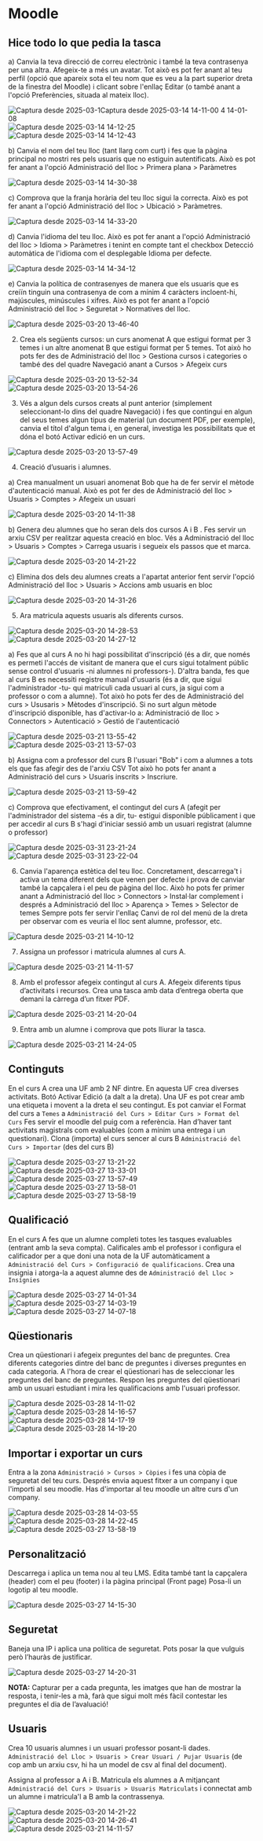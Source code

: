 # Moodle

## Hice todo lo que pedia la tasca

a) Canvia la teva direcció de correu electrònic i també la teva contrasenya per una altra. Afegeix-te a més un avatar. Tot això es pot fer anant al teu perfil (opció que apareix sota el teu nom que es veu a la part superior dreta de la finestra del Moodle) i clicant sobre l'enllaç Editar (o també anant a l'opció Preferències, situada al mateix lloc).

![Captura desde 2025-03-1![Captura desde 2025-03-14 14-11-00](https://github.com/user-attachments/assets/e7af6bd6-ee19-47a3-8ff4-b42e7982b0d4)
4 14-01-08](https://github.com/user-attachments/assets/7cdb144d-ef3e-4060-bf19-894a839a10eb)
![Captura desde 2025-03-14 14-12-25](https://github.com/user-attachments/assets/6f40f569-39e6-4683-92fa-d340953ffef4)
![Captura desde 2025-03-14 14-12-43](https://github.com/user-attachments/assets/3bd0a8a3-2591-445b-a5f0-f11e595854e2)

b) Canvia el nom del teu lloc (tant llarg com curt) i fes que la pàgina principal no mostri res pels usuaris que no estiguin autentificats. Això es pot fer anant a l'opció Administració del lloc > Primera plana > Paràmetres

![Captura desde 2025-03-14 14-30-38](https://github.com/user-attachments/assets/985c7ef3-ffc9-4af5-a453-c062b51f94d6)

c) Comprova que la franja horària del teu lloc sigui la correcta. Això es pot fer anant a l'opció Administració del lloc > Ubicació > Paràmetres.

![Captura desde 2025-03-14 14-33-20](https://github.com/user-attachments/assets/69509863-4275-4dbd-8603-4c693444c1b4)

d) Canvia l'idioma del teu lloc. Això es pot fer anant a l'opció Administració del lloc > Idioma > Paràmetres i tenint en compte tant el checkbox Detecció automàtica de l'idioma com el desplegable Idioma per defecte.

![Captura desde 2025-03-14 14-34-12](https://github.com/user-attachments/assets/35950313-8308-40f5-b90d-af9d74b68f35)


e) Canvia la política de contrasenyes de manera que els usuaris que es creiïn tinguin una contrasenya de com a mínim 4 caràcters incloent-hi, majúscules, minúscules i xifres. Això es pot fer anant a l'opció Administració del lloc > Seguretat > Normatives del lloc.

![Captura desde 2025-03-20 13-46-40](https://github.com/user-attachments/assets/98cdd54a-cf7d-426d-90cb-4091d7ad8908)

2. Crea els següents cursos: un curs anomenat A que estigui format per 3 temes i un altre anomenat B que estigui format per 5 temes. Tot això ho pots fer des de Administració del lloc > Gestiona cursos i categories o també des del quadre Navegació anant a Cursos > Afegeix curs

![Captura desde 2025-03-20 13-52-34](https://github.com/user-attachments/assets/038c898f-6ca5-4b9e-86da-adef7459790b)
![Captura desde 2025-03-20 13-54-26](https://github.com/user-attachments/assets/42125c93-cdf7-4991-8e16-7d02651c59e0)

3. Vés a algun dels cursos creats al punt anterior (simplement seleccionant-lo dins del quadre Navegació) i fes que contingui en algun del seus temes algun tipus de material (un document PDF, per exemple), canvia el títol d'algun tema i, en general, investiga les possibilitats que et dóna el botó Activar edició en un curs.

![Captura desde 2025-03-20 13-57-49](https://github.com/user-attachments/assets/24a65645-b369-4f23-b6a8-0496f1950f79)


4. Creació d’usuaris i alumnes.

a) Crea manualment un usuari anomenat Bob que ha de fer servir el mètode d'autenticació manual. Això es pot fer des de Administració del lloc > Usuaris > Comptes > Afegeix un usuari

![Captura desde 2025-03-20 14-11-38](https://github.com/user-attachments/assets/a8b4e296-f6c8-4211-80f7-fed821085783)

b) Genera deu alumnes que ho seran dels dos cursos A i B . Fes servir un arxiu CSV per realitzar aquesta creació en bloc. Vés a Administració del lloc > Usuaris > Comptes > Carrega usuaris i segueix els passos que et marca.

![Captura desde 2025-03-20 14-21-22](https://github.com/user-attachments/assets/3571f63f-bed6-4630-8f57-27b752d34598)

c) Elimina dos dels deu alumnes creats a l'apartat anterior fent servir l'opció Administració del lloc > Usuaris > Accions amb usuaris en bloc

![Captura desde 2025-03-20 14-31-26](https://github.com/user-attachments/assets/709c2c4e-ff47-4b6e-a345-af96fe088c71)

5. Ara matricula aquests usuaris als diferents cursos.

![Captura desde 2025-03-20 14-28-53](https://github.com/user-attachments/assets/8916d408-adc6-4ddd-a921-1cac277ffbcd)
![Captura desde 2025-03-20 14-27-12](https://github.com/user-attachments/assets/a68e4c6a-aa9b-456d-93ec-cdc7c5e4dbfb)

a) Fes que al curs A no hi hagi possibilitat d'inscripció (és a dir, que només es permeti l'accés de visitant de manera que el curs sigui totalment públic sense control d'usuaris -ni alumnes ni professors-). D'altra banda, fes que al curs B es necessiti registre manual d'usuaris (és a dir, que sigui l'administrador -tu- qui matriculi cada usuari al curs, ja sigui com a professor o com a alumne). Tot això ho pots fer des de Administració del curs > Ususaris > Mètodes d'inscripció. Si no surt algun mètode d'inscripció disponible, has d'activar-lo a: Administració de lloc > Connectors > Autenticació > Gestió de l'autenticació

![Captura desde 2025-03-21 13-55-42](https://github.com/user-attachments/assets/0a6a1263-7cf1-497a-8b6e-030e69e72c29)
![Captura desde 2025-03-21 13-57-03](https://github.com/user-attachments/assets/d43258d5-2439-4552-bc85-0cf28dbd48a4)

b) Assigna com a professor del curs B l'usuari "Bob" i com a alumnes a tots els que fas afegir des de l'arxiu CSV Tot això ho pots fer anant a Administració del curs > Usuaris inscrits > Inscriure.

![Captura desde 2025-03-21 13-59-42](https://github.com/user-attachments/assets/bd3180c5-b3e9-4893-86c3-584de56c141b)

c) Comprova que efectivament, el contingut del curs A (afegit per l'administrador del sistema -és a dir, tu- estigui disponible públicament i que per accedir al curs B s'hagi d'iniciar sessió amb un usuari registrat (alumne o professor)

![Captura desde 2025-03-31 23-21-24](https://github.com/user-attachments/assets/bf6462d0-508a-4764-9582-8f4280e1e06b)
![Captura desde 2025-03-31 23-22-04](https://github.com/user-attachments/assets/afa2cab0-a22c-4b03-95e8-8234cab5f726)

6. Canvia l'aparença estètica del teu lloc. Concretament, descarrega't i activa un tema diferent dels que venen per defecte i prova de canviar també la capçalera i el peu de pàgina del lloc. Això ho pots fer primer anant a Administració del lloc > Connectors > Instal·lar complement i després a Administració del lloc > Aparença > Temes > Selector de temes Sempre pots fer servir l'enllaç Canvi de rol del menú de la dreta per observar com es veuria el lloc sent alumne, professor, etc.

![Captura desde 2025-03-21 14-10-12](https://github.com/user-attachments/assets/3d3aee7f-6e3d-4c62-b83b-7644d5724a57)

7. Assigna un professor i matricula alumnes al curs A.

![Captura desde 2025-03-21 14-11-57](https://github.com/user-attachments/assets/b147902d-5051-48f4-91e3-fd669fccb4e7)

8. Amb el professor afegeix contingut al curs A. Afegeix diferents tipus d’activitats i recursos. Crea una tasca amb data d’entrega oberta que demani la càrrega d’un fitxer PDF.

![Captura desde 2025-03-21 14-20-04](https://github.com/user-attachments/assets/99db2560-ea25-438d-9cf9-d34b463200b4)

9. Entra amb un alumne i comprova que pots lliurar la tasca.

![Captura desde 2025-03-21 14-24-05](https://github.com/user-attachments/assets/9cd57a62-3186-4683-a40d-d01424ee0d27)

## Continguts
En el curs A crea una UF amb 2 NF dintre. En aquesta UF crea diverses activitats.
Botó Activar Edició (a dalt a la dreta). Una UF es pot crear amb una etiqueta i movent a la dreta el seu contingut. Es pot canviar el Format del curs a `Temes` a `Administració del Curs > Editar Curs > Format del Curs`
Fes servir el moodle del puig com a referència. Han d’haver tant activitats magistrals com evaluables (com a mínim una entrega i un questionari). Clona (importa) el curs sencer al curs B `Administració del Curs > Importar` (des del curs B)

![Captura desde 2025-03-27 13-21-22](https://github.com/user-attachments/assets/f619ee16-d27a-4b09-9a73-754e33953cc3)
![Captura desde 2025-03-27 13-33-01](https://github.com/user-attachments/assets/5c29ae61-9e08-4ba0-9650-19cd294ddf3e)
![Captura desde 2025-03-27 13-57-49](https://github.com/user-attachments/assets/d1e4572a-5682-424a-99c1-e1b1c1339b4a)
![Captura desde 2025-03-27 13-58-01](https://github.com/user-attachments/assets/89349664-bb68-410f-8b70-7dc2e2e7f0f0)
![Captura desde 2025-03-27 13-58-19](https://github.com/user-attachments/assets/ee7611bd-ac93-4d27-8e1d-71ceae1efe48)

## Qualificació
En el curs A fes que un alumne completi totes les tasques evaluables (entrant amb la seva compta). Calificales amb el professor i configura el calificador per a que doni una nota de la UF automàticament a `Administració del Curs > Configuració de qualificacions`.
Crea una insignia i atorga-la a aquest alumne des de `Administració del Lloc > Insígnies`

![Captura desde 2025-03-27 14-01-34](https://github.com/user-attachments/assets/5dc21164-5862-4c62-85b3-83ac3281d3fc)
![Captura desde 2025-03-27 14-03-19](https://github.com/user-attachments/assets/517697a8-3d61-4038-b561-0bf2262db4fb)
![Captura desde 2025-03-27 14-07-18](https://github.com/user-attachments/assets/5d7f0680-2989-44be-9256-23f9b745ee88)

## Qüestionaris
Crea un qüestionari i afegeix preguntes del banc de preguntes. Crea diferents categories dintre del banc de preguntes i diverses preguntes en cada categoria. A l'hora de crear el qüestionari has de seleccionar les preguntes del banc de preguntes. Respon les preguntes del qüestionari amb un usuari estudiant i mira les qualificacions amb l'usuari professor.

![Captura desde 2025-03-28 14-11-02](https://github.com/user-attachments/assets/2c36a9d2-b13d-4b0c-911f-3d87204661e0)
![Captura desde 2025-03-28 14-16-57](https://github.com/user-attachments/assets/ac3189ed-6580-4834-b33f-580f36eff160)
![Captura desde 2025-03-28 14-17-19](https://github.com/user-attachments/assets/a467f670-ea2d-4cbb-9b9e-b930b9c97c3f)
![Captura desde 2025-03-28 14-19-20](https://github.com/user-attachments/assets/3fa43f75-b22b-4c56-944c-ec032b441c8a)

## Importar i exportar un curs
Entra a la zona `Administració > Cursos > Còpies` i fes una còpia de seguretat del teu curs. Després envia aquest fitxer a un company i que l'importi al seu moodle. Has d'importar al teu moodle un altre curs d'un company. 

![Captura desde 2025-03-28 14-03-55](https://github.com/user-attachments/assets/b931825d-1c8f-416a-967e-c6a1afa8cfdb)
![Captura desde 2025-03-28 14-22-45](https://github.com/user-attachments/assets/9eefb0bc-bb5b-4c2c-b269-41d29634eb66)
![Captura desde 2025-03-27 13-58-19](https://github.com/user-attachments/assets/baa76bb5-70e0-4aa1-8be4-7b3542205abd)

## Personalització
Descarrega i aplica un tema nou al teu LMS.
Edita també tant la capçalera (header) com el peu (footer) i la pàgina principal (Front page) Posa-li un logotip al teu moodle.

![Captura desde 2025-03-27 14-15-30](https://github.com/user-attachments/assets/8d3f8762-3c65-4800-aa3a-351b7beb4bbe)

## Seguretat
Baneja una IP i aplica una política de seguretat. Pots posar la que vulguis però l’hauràs de justificar.

![Captura desde 2025-03-27 14-20-31](https://github.com/user-attachments/assets/717503ae-202b-4e02-9757-aac6ba201218)

**NOTA:** Capturar per a cada pregunta, les imatges que han de mostrar la resposta, i tenir-les a mà, farà que sigui molt més fàcil contestar les preguntes el dia de l’avaluació!

## Usuaris
Crea 10 usuaris alumnes i un usuari professor posant-li dades.
`Administració del Lloc > Usuaris > Crear Usuari / Pujar Usuaris` (de cop amb un arxiu csv, hi ha un model de csv al final del document).

Assigna al professor a A i B. Matricula els alumnes a A mitjançant `Administració del Curs > Usuaris > Usuaris Matriculats` i connectat amb un alumne i matricula'l a B amb la contrassenya.

![Captura desde 2025-03-20 14-21-22](https://github.com/user-attachments/assets/2753b601-23d7-475e-bec4-6eb1e26cd2ed)
![Captura desde 2025-03-20 14-26-41](https://github.com/user-attachments/assets/bb40e83e-f00d-4c05-8175-bb4695742774)
![Captura desde 2025-03-21 14-11-57](https://github.com/user-attachments/assets/c78b8278-6005-4588-ab51-024509843a50)
